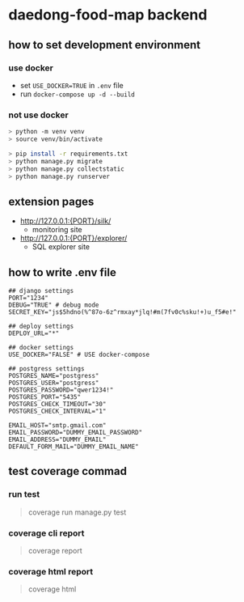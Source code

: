 # daedong-food-map backend


## how to set development environment

### use docker
- set `USE_DOCKER=TRUE` in `.env` file
- run `docker-compose up -d --build`

### not use docker
```bash
> python -m venv venv
> source venv/bin/activate

> pip install -r requirements.txt
> python manage.py migrate
> python manage.py collectstatic
> python manage.py runserver
```

## extension pages
- http://127.0.0.1:{PORT}/silk/
  - monitoring site
- http://127.0.0.1:{PORT}/explorer/
  - SQL explorer site
## how to write .env file
```
## django settings
PORT="1234"
DEBUG="TRUE" # debug mode
SECRET_KEY="js$5hdno(%^87o-6z^rmxay*jlq!#m(7fv0c%sku!+)u_f5#e!"

## deploy settings
DEPLOY_URL="*"

## docker settings
USE_DOCKER="FALSE" # USE docker-compose

## postgress settings
POSTGRES_NAME="postgress"
POSTGRES_USER="postgress"
POSTGRES_PASSWORD="qwer1234!"
POSTGRES_PORT="5435"
POSTGRES_CHECK_TIMEOUT="30"
POSTGRES_CHECK_INTERVAL="1"

EMAIL_HOST="smtp.gmail.com"
EMAIL_PASSWORD="DUMMY_EMAIL_PASSWORD"
EMAIL_ADDRESS="DUMMY_EMAIL"
DEFAULT_FORM_MAIL="DUMMY_EMAIL_NAME"

```

## test coverage commad
### run test
> coverage run  manage.py test

### coverage cli report
> coverage report

### coverage html report
> coverage html

